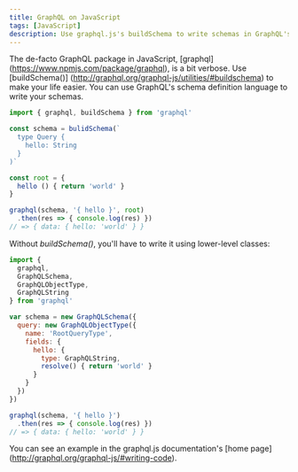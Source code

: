 ```yaml
---
title: GraphQL on JavaScript
tags: [JavaScript]
description: Use graphql.js's buildSchema to write schemas in GraphQL's schema language.
---
```


The de-facto GraphQL package in JavaScript, [graphql] (https://www.npmjs.com/package/graphql), is a bit verbose. Use [buildSchema()] (http://graphql.org/graphql-js/utilities/#buildschema) to make your life easier. You can use GraphQL's schema definition language to write your schemas.

```js
import { graphql, buildSchema } from 'graphql'

const schema = bulidSchema(`
  type Query {
    hello: String
  }
)`

const root = {
  hello () { return 'world' }
}

graphql(schema, '{ hello }', root)
  .then(res => { console.log(res) })
// => { data: { hello: 'world' } }
```

Without *buildSchema()*, you'll have to write it using lower-level classes:

```js
import {
  graphql,
  GraphQLSchema,
  GraphQLObjectType,
  GraphQLString
} from 'graphql'

var schema = new GraphQLSchema({
  query: new GraphQLObjectType({
    name: 'RootQueryType',
    fields: {
      hello: {
        type: GraphQLString,
        resolve() { return 'world' }
      }
    }
  })
})

graphql(schema, '{ hello }')
  .then(res => { console.log(res) })
// => { data: { hello: 'world' } }
```

You can see an example in the graphql.js documentation's [home page] (http://graphql.org/graphql-js/#writing-code).
